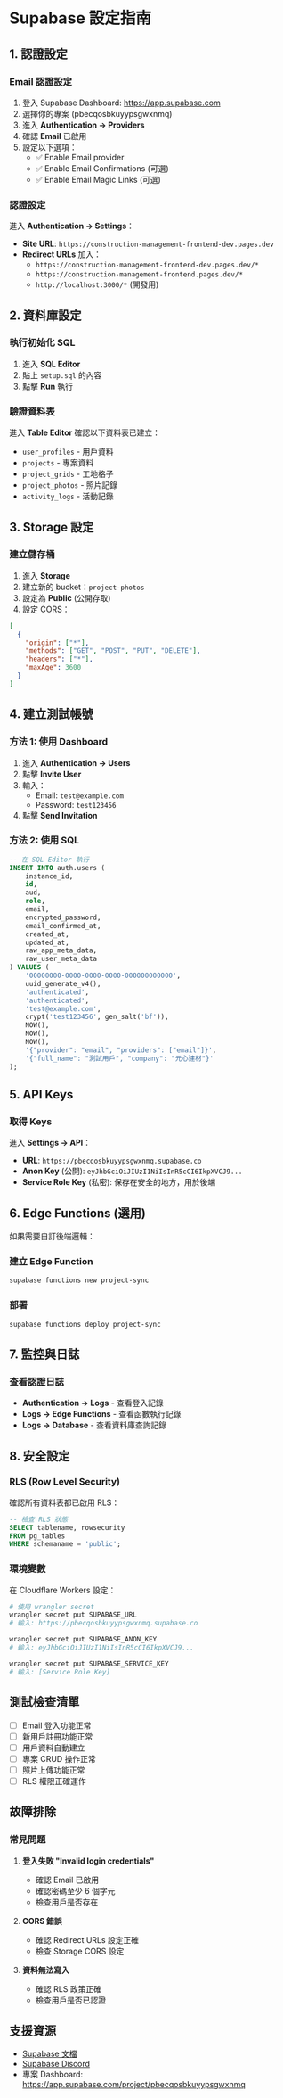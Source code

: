# Supabase 設定指南

## 1. 認證設定

### Email 認證設定
1. 登入 Supabase Dashboard: https://app.supabase.com
2. 選擇你的專案 (pbecqosbkuyypsgwxnmq)
3. 進入 **Authentication → Providers**
4. 確認 **Email** 已啟用
5. 設定以下選項：
   - ✅ Enable Email provider
   - ✅ Enable Email Confirmations (可選)
   - ✅ Enable Email Magic Links (可選)

### 認證設定
進入 **Authentication → Settings**：
- **Site URL**: `https://construction-management-frontend-dev.pages.dev`
- **Redirect URLs** 加入：
  - `https://construction-management-frontend-dev.pages.dev/*`
  - `https://construction-management-frontend.pages.dev/*`
  - `http://localhost:3000/*` (開發用)

## 2. 資料庫設定

### 執行初始化 SQL
1. 進入 **SQL Editor**
2. 貼上 `setup.sql` 的內容
3. 點擊 **Run** 執行

### 驗證資料表
進入 **Table Editor** 確認以下資料表已建立：
- `user_profiles` - 用戶資料
- `projects` - 專案資料
- `project_grids` - 工地格子
- `project_photos` - 照片記錄
- `activity_logs` - 活動記錄

## 3. Storage 設定

### 建立儲存桶
1. 進入 **Storage**
2. 建立新的 bucket：`project-photos`
3. 設定為 **Public** (公開存取)
4. 設定 CORS：
```json
[
  {
    "origin": ["*"],
    "methods": ["GET", "POST", "PUT", "DELETE"],
    "headers": ["*"],
    "maxAge": 3600
  }
]
```

## 4. 建立測試帳號

### 方法 1: 使用 Dashboard
1. 進入 **Authentication → Users**
2. 點擊 **Invite User**
3. 輸入：
   - Email: `test@example.com`
   - Password: `test123456`
4. 點擊 **Send Invitation**

### 方法 2: 使用 SQL
```sql
-- 在 SQL Editor 執行
INSERT INTO auth.users (
    instance_id,
    id,
    aud,
    role,
    email,
    encrypted_password,
    email_confirmed_at,
    created_at,
    updated_at,
    raw_app_meta_data,
    raw_user_meta_data
) VALUES (
    '00000000-0000-0000-0000-000000000000',
    uuid_generate_v4(),
    'authenticated',
    'authenticated',
    'test@example.com',
    crypt('test123456', gen_salt('bf')),
    NOW(),
    NOW(),
    NOW(),
    '{"provider": "email", "providers": ["email"]}',
    '{"full_name": "測試用戶", "company": "元心建材"}'
);
```

## 5. API Keys

### 取得 Keys
進入 **Settings → API**：

- **URL**: `https://pbecqosbkuyypsgwxnmq.supabase.co`
- **Anon Key** (公開): `eyJhbGciOiJIUzI1NiIsInR5cCI6IkpXVCJ9...`
- **Service Role Key** (私密): 保存在安全的地方，用於後端

## 6. Edge Functions (選用)

如果需要自訂後端邏輯：

### 建立 Edge Function
```bash
supabase functions new project-sync
```

### 部署
```bash
supabase functions deploy project-sync
```

## 7. 監控與日誌

### 查看認證日誌
- **Authentication → Logs** - 查看登入記錄
- **Logs → Edge Functions** - 查看函數執行記錄
- **Logs → Database** - 查看資料庫查詢記錄

## 8. 安全設定

### RLS (Row Level Security)
確認所有資料表都已啟用 RLS：
```sql
-- 檢查 RLS 狀態
SELECT tablename, rowsecurity 
FROM pg_tables 
WHERE schemaname = 'public';
```

### 環境變數
在 Cloudflare Workers 設定：
```bash
# 使用 wrangler secret
wrangler secret put SUPABASE_URL
# 輸入: https://pbecqosbkuyypsgwxnmq.supabase.co

wrangler secret put SUPABASE_ANON_KEY
# 輸入: eyJhbGciOiJIUzI1NiIsInR5cCI6IkpXVCJ9...

wrangler secret put SUPABASE_SERVICE_KEY
# 輸入: [Service Role Key]
```

## 測試檢查清單

- [ ] Email 登入功能正常
- [ ] 新用戶註冊功能正常
- [ ] 用戶資料自動建立
- [ ] 專案 CRUD 操作正常
- [ ] 照片上傳功能正常
- [ ] RLS 權限正確運作

## 故障排除

### 常見問題

1. **登入失敗 "Invalid login credentials"**
   - 確認 Email 已啟用
   - 確認密碼至少 6 個字元
   - 檢查用戶是否存在

2. **CORS 錯誤**
   - 確認 Redirect URLs 設定正確
   - 檢查 Storage CORS 設定

3. **資料無法寫入**
   - 確認 RLS 政策正確
   - 檢查用戶是否已認證

## 支援資源

- [Supabase 文檔](https://supabase.com/docs)
- [Supabase Discord](https://discord.supabase.com)
- 專案 Dashboard: https://app.supabase.com/project/pbecqosbkuyypsgwxnmq